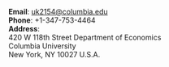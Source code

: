 __Email__: [uk2154@columbia.edu](uk2154@columbia.edu)  
__Phone__: +1-347-753-4464  
__Address__:  
420 W 118th Street
Department of Economics  
Columbia University  
New York, NY 10027
U.S.A.  
